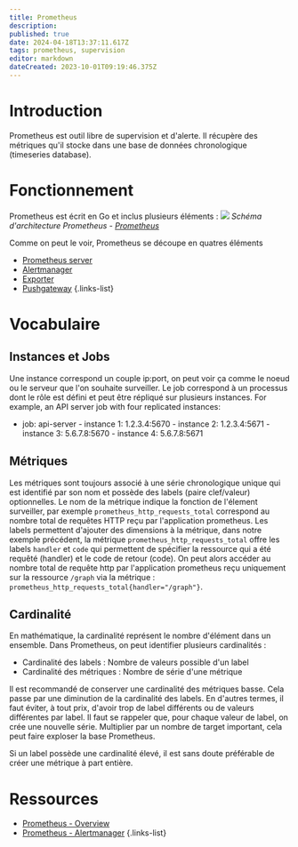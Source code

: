 ```yaml
---
title: Prometheus
description: 
published: true
date: 2024-04-18T13:37:11.617Z
tags: prometheus, supervision
editor: markdown
dateCreated: 2023-10-01T09:19:46.375Z
---
```


# Introduction
Prometheus est outil libre de supervision et d'alerte. Il récupère des métriques qu'il stocke dans une base de données chronologique (timeseries database).

# Fonctionnement
Prometheus est écrit en Go et inclus plusieurs éléments : 
![](https://prometheus.io/assets/architecture.png)
*Schéma d'architecture Prometheus - [Prometheus](https://prometheus.io/docs/introduction/overview/)*

Comme on peut le voir, Prometheus se découpe en quatres éléments 
- [Prometheus server](/prometheus/server)
- [Alertmanager](/prometheus/alertmanager)
- [Exporter](/prometheus/exporter)
- [Pushgateway](/prometheus/pushgateway)
{.links-list}


# Vocabulaire
## Instances et Jobs
Une instance correspond un couple ip:port, on peut voir ça comme le noeud ou le serveur que l'on souhaite surveiller.
Le job correspond à un processus dont le rôle est défini et peut être répliqué sur plusieurs instances. 
For example, an API server job with four replicated instances:
- job: api-server
		- instance 1: 1.2.3.4:5670
		- instance 2: 1.2.3.4:5671
		- instance 3: 5.6.7.8:5670
		- instance 4: 5.6.7.8:5671

## Métriques
Les métriques sont toujours associé à une série chronologique unique qui est identifié par son nom et possède des labels (paire clef/valeur) optionnelles. Le nom de la métrique indique la fonction de l'élement surveiller, par exemple `prometheus_http_requests_total` correspond au nombre total de requêtes HTTP reçu par l'application prometheus.
Les labels permettent d'ajouter des dimensions à la métrique, dans notre exemple précédent, la métrique `prometheus_http_requests_total` offre les labels `handler` et `code` qui permettent de spécifier la ressource qui a été requêté (handler) et le code de retour (code). On peut alors accéder au nombre total de requête http par l'application prometheus reçu uniquement sur la ressource `/graph` via la métrique : `prometheus_http_requests_total{handler="/graph"}`.

## Cardinalité
En mathématique, la cardinalité représent le nombre d'élément dans un ensemble. Dans Prometheus, on peut identifier plusieurs cardinalités : 
- Cardinalité des labels : Nombre de valeurs possible d'un label
- Cardinalité des métriques : Nombre de série d'une métrique

Il est recommandé de conserver une cardinalité des métriques basse. Cela passe par une diminution de la cardinalité des labels.
En d'autres termes, il faut éviter, à tout prix, d'avoir trop de label différents ou de valeurs différentes par label. 
Il faut se rappeler que, pour chaque valeur de label, on crée une nouvelle série. Multiplier par un nombre de target important, cela peut faire exploser la base Prometheus.

Si un label possède une cardinalité élevé, il est sans doute préférable de créer une métrique à part entière.

# Ressources
- [Prometheus - Overview](https://prometheus.io/docs/introduction/overview/)
- [Prometheus - Alertmanager](https://prometheus.io/docs/alerting/latest/alertmanager/)
{.links-list}